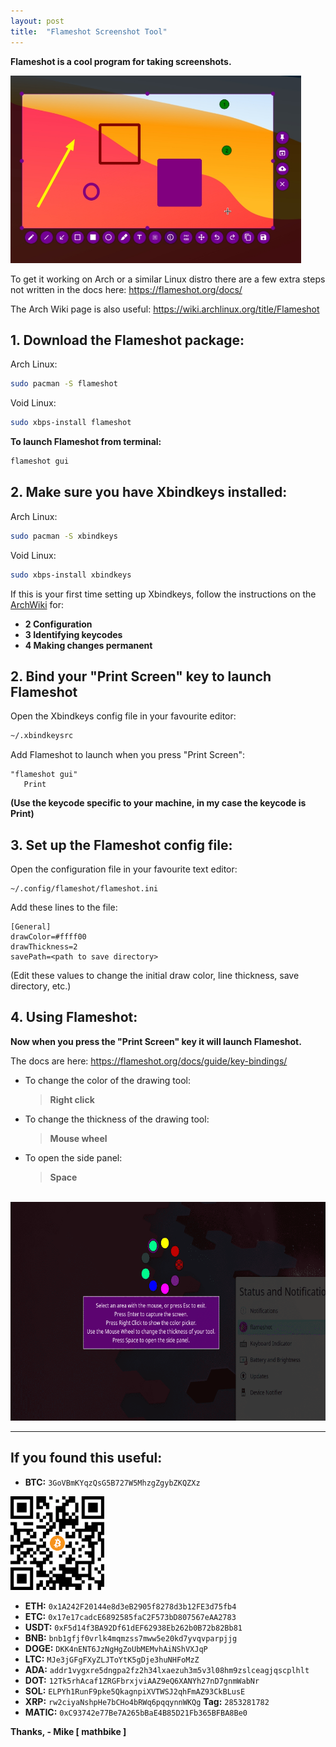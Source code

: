 ```yaml
---
layout: post
title:  "Flameshot Screenshot Tool"
---
```


**Flameshot is a cool program for taking screenshots.**

<img src="./images/flameshot-hero.jpg" height="300">

To get it working on Arch or a similar Linux distro there are a few extra steps not written in the docs here: https://flameshot.org/docs/

The Arch Wiki page is also useful: https://wiki.archlinux.org/title/Flameshot

## 1. Download the Flameshot package:

Arch Linux:
```sh
sudo pacman -S flameshot
```
Void Linux:
```sh
sudo xbps-install flameshot
```

**To launch Flameshot from terminal:**

```sh
flameshot gui
```

## 2. Make sure you have Xbindkeys installed:

Arch Linux:
```sh
sudo pacman -S xbindkeys
```
Void Linux:
```sh
sudo xbps-install xbindkeys
```
If this is your first time setting up Xbindkeys, follow the instructions on the <a href="https://wiki.archlinux.org/title/Xbindkeys" target="_blank">ArchWiki</a> for:
- **2 Configuration**
- **3 Identifying keycodes**
- **4 Making changes permanent**

## 2. Bind your "Print Screen" key to launch Flameshot 

Open the Xbindkeys config file in your favourite editor:

```sh
~/.xbindkeysrc
```
Add Flameshot to launch when you press "Print Screen":
```
"flameshot gui"
   Print
```
**(Use the keycode specific to your machine, in my case the keycode is Print)**

## 3. Set up the Flameshot config file:

Open the configuration file in your favourite text editor:
```
~/.config/flameshot/flameshot.ini
```
Add these lines to the file:
```
[General]
drawColor=#ffff00
drawThickness=2
savePath=<path to save directory>
```
(Edit these values to change the initial draw color, line thickness, save directory, etc.)

## 4. Using Flameshot:

**Now when you press the "Print Screen" key it will launch Flameshot.**

The docs are here: https://flameshot.org/docs/guide/key-bindings/

- To change the color of the drawing tool: 

    > **Right click**

- To change the thickness of the drawing tool: 

    > **Mouse wheel**

- To open the side panel: 

    > **Space**

<br>
<img src="./images/flameshot-color.png" height="350">

<br>

---

## If you found this useful:

- **BTC:** `3GoVBmKYqzQsG5B727W5MhzgZgybZKQZXz`

<img src="./images/bitcoin_address.png" height="150">

- **ETH:** `0x1A242F20144e8d3eB2905f8278d3b12FE3d75fb4`
- **ETC:** `0x17e17cadcE6892585faC2F573bD807567eAA2783`
- **USDT:** `0xF5d14f3BA92Df61dEF62938Eb262b0B72b82Bb81`
- **BNB:** `bnb1gfjf0vrlk4mqmzss7mww5e20kd7yvqvparpjjg`
- **DOGE:** `DKK4nENT6JzNgHgZoUbMEMvhAiNShVXJqP`
- **LTC:** `MJe3jGFgFXyZLJToYtK5gDje3huNHFoMzZ`
- **ADA:** `addr1vygxre5dngpa2fz2h34lxaezuh3m5v3l08hm9zslceagjqscplhlt`
- **DOT:** `12Tk5rhAcaf1ZRGFbrxjviAAZ9eQ6XANYh27nD7gnmWabNr`
- **SOL:** `ELPYh1RunF9pke5QkagnpiXVTWSJ2qhFmAZ93CkBLusE`
- **XRP:** `rw2ciyaNshpHe7bCHo4bRWq6pqqynnWKQg` **Tag:** `2853281782`
- **MATIC:** `0xC93742e77Be7A265bBaE4B85D21Fb365BFBA8Be0`

**Thanks, - Mike [ mathbike ]**